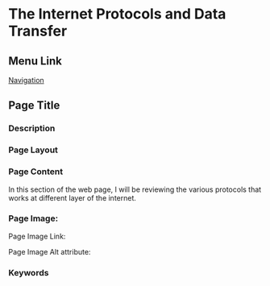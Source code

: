 # The Internet Protocols and Data Transfer

## Menu Link

[Navigation](/sections/navbar.md)


## Page Title


### Description


### Page Layout

### Page Content

In this section of the web page, I will be reviewing the various protocols that works at different layer of the internet.



### Page Image:

Page Image Link: 

Page Image Alt attribute: 


### Keywords
